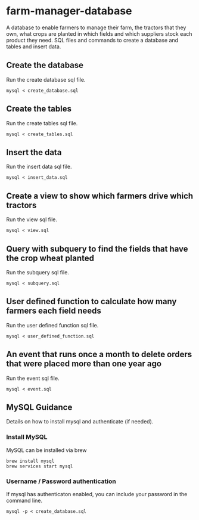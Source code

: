 # farm-manager-database

A database to enable farmers to manage their farm, the tractors that they own, what crops are planted in which fields and which suppliers stock each product they need.
SQL files and commands to create a database and tables and insert data.

## Create the database

Run the create database sql file.

```
mysql < create_database.sql
```

## Create the tables

Run the create tables sql file.

```
mysql < create_tables.sql
```

## Insert the data

Run the insert data sql file.

```
mysql < insert_data.sql
```

## Create a view to show which farmers drive which tractors

Run the view sql file.

```
mysql < view.sql
```

## Query with subquery to find the fields that have the crop wheat planted

Run the subquery sql file.

```
mysql < subquery.sql
```

## User defined function to calculate how many farmers each field needs

Run the user defined function sql file.

```
mysql < user_defined_function.sql
```

## An event that runs once a month to delete orders that were placed more than one year ago

Run the event sql file.

```
mysql < event.sql
```

## MySQL Guidance

Details on how to install mysql and authenticate (if needed).

### Install MySQL

MySQL can be installed via brew

```
brew install mysql
brew services start mysql
```

### Username / Password authentication

If mysql has authenticaton enabled, you can include your password in the command line.

```
mysql -p < create_database.sql
```
